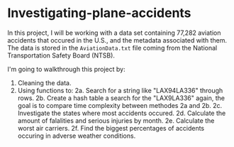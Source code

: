 # Investigating-plane-accidents

In this project, I will be working with a data set containing 77,282 aviation accidents that occured in the U.S., and the metadata associated with them. The data is stored in the `AviationData.txt` file coming from the National Transportation Safety Board (NTSB).

I'm going to walkthrough this project by:
1. Cleaning the data.
2. Using functions to:
  2a. Search for a string like "LAX94LA336" through rows.
  2b. Create a hash table a search for the "LAX9LA336" again, the goal is to compare time complexity between methodes 2a and 2b. 
  2c. Investigate the states where most accidents occured.
  2d. Calculate the amount of falalities and serious injuries by month.
  2e. Calculate the worst air carriers.
  2f. Find the biggest percentages of accidents occuring in adverse weather conditions.
